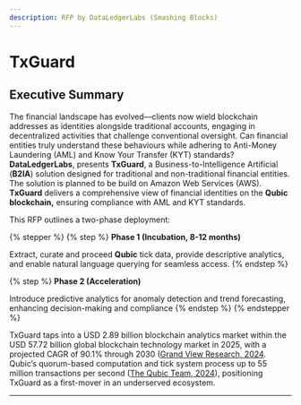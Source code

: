```yaml
---
description: RFP by DataLedgerLabs (Smashing Blocks)
---
```


# TxGuard

## Executive Summary

The financial landscape has evolved—clients now wield blockchain addresses as identities alongside traditional accounts, engaging in decentralized activities that challenge conventional oversight. Can financial entities truly understand these behaviours while adhering to Anti-Money Laundering (AML) and Know Your Transfer (KYT) standards? **DataLedgerLabs**, presents **TxGuard**, a Business-to-Intelligence Artificial (**B2IA**) solution designed for traditional and non-traditional financial entities. The solution is planned to be build on Amazon Web Services (AWS). **TxGuard** delivers a comprehensive view of financial identities on the **Qubic blockchain,** ensuring compliance with AML and KYT standards.

This RFP outlines a two-phase deployment:

{% stepper %}
{% step %}
**Phase 1 (Incubation, 8-12 months)**

Extract, curate and proceed **Qubic** tick data, provide descriptive analytics, and enable natural language querying for seamless access.
{% endstep %}

{% step %}
**Phase 2 (Acceleration)**

Introduce predictive analytics for anomaly detection and trend forecasting, enhancing decision-making and compliance
{% endstep %}
{% endstepper %}

TxGuard taps into a USD 2.89 billion blockchain analytics market within the USD 57.72 billion global blockchain technology market in 2025, with a projected CAGR of 90.1% through 2030 ([Grand View Research, 2024]([https://app.gitbook.com/s/zJcrELTuR6LYnt3R4Edw/](https://www.grandviewresearch.com/industry-analysis/blockchain-technology-market)). Qubic’s quorum-based computation and tick system process up to 55 million transactions per second ([The Qubic Team, 2024]([https://app.gitbook.com/s/zJcrELTuR6LYnt3R4Edw/](https://qubic.org/blog-detail/qubic-achieves-over-55-million-transfers-per-second-for-smart-contract-executions))), positioning TxGuard as a first-mover in an underserved ecosystem.&#x20;

***





